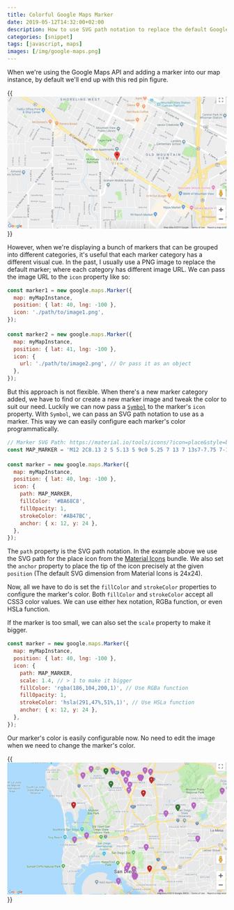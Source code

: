 ```yaml
---
title: Colorful Google Maps Marker
date: 2019-05-12T14:32:00+02:00
description: How to use SVG path notation to replace the default Google Maps marker icon. Make the marker's color easily configurable.
categories: [snippet]
tags: [javascript, maps]
images: [/img/google-maps.png]
---
```

When we're using the Google Maps API and adding a marker into our map instance, by default we'll end up with this red pin figure.

{{<img alt="The default Google Maps marker" src="default-marker.jpg">}}

However, when we're displaying a bunch of markers that can be grouped into different categories, it's useful that each marker category has a different visual cue. In the past, I usually use a PNG image to replace the default marker; where each category has different image URL. We can pass the image URL to the `icon` property like so:

```js
const marker1 = new google.maps.Marker({
  map: myMapInstance,
  position: { lat: 40, lng: -100 },
  icon: './path/to/image1.png',
});

const marker2 = new google.maps.Marker({
  map: myMapInstance,
  position: { lat: 41, lng: -100 },
  icon: {
    url: './path/to/image2.png', // Or pass it as an object
  },
});
```

But this approach is not flexible. When there's a new marker category added, we have to find or create a new marker image and tweak the color to suit our need. Luckily we can now pass a [`Symbol`](https://developers.google.com/maps/documentation/javascript/reference/marker#Symbol) to the marker's `icon` property. With `Symbol`, we can pass an SVG path notation to use as a marker. This way we can easily configure each marker's color programmatically.

```js
// Marker SVG Path: https://material.io/tools/icons/?icon=place&style=baseline
const MAP_MARKER = 'M12 2C8.13 2 5 5.13 5 9c0 5.25 7 13 7 13s7-7.75 7-13c0-3.87-3.13-7-7-7zm0 9.5c-1.38 0-2.5-1.12-2.5-2.5s1.12-2.5 2.5-2.5 2.5 1.12 2.5 2.5-1.12 2.5-2.5 2.5z';

const marker = new google.maps.Marker({
  map: myMapInstance,
  position: { lat: 40, lng: -100 },
  icon: {
    path: MAP_MARKER,
    fillColor: '#BA68C8',
    fillOpacity: 1,
    strokeColor: '#AB47BC',
    anchor: { x: 12, y: 24 },
  },
});
```

The `path` property is the SVG path notation. In the example above we use the SVG path for the place icon from the [Material Icons](https://material.io/tools/icons/?icon=place&style=baseline) bundle. We also set the `anchor` property to place the tip of the icon precisely at the given `position` (The default SVG dimension from Material Icons is 24x24).

Now, all we have to do is set the `fillColor` and `strokeColor` properties to configure the marker's color. Both `fillColor` and `strokeColor` accept all CSS3 color values. We can use either hex notation, RGBa function, or even HSLa function.

If the marker is too small, we can also set the `scale` property to make it bigger.

```js
const marker = new google.maps.Marker({
  map: myMapInstance,
  position: { lat: 40, lng: -100 },
  icon: {
    path: MAP_MARKER,
    scale: 1.4, // > 1 to make it bigger
    fillColor: 'rgba(186,104,200,1)', // Use RGBa function
    fillOpacity: 1,
    strokeColor: 'hsla(291,47%,51%,1)', // Use HSLa function
    anchor: { x: 12, y: 24 },
  },
});
```

Our marker's color is easily configurable now. No need to edit the image when we need to change the marker's color.

{{<img alt="Colorful Markers" src="colorful-markers.jpg">}}
